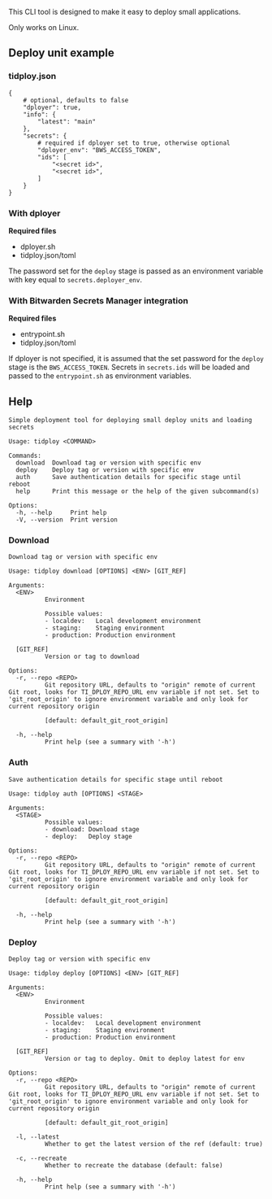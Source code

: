 This CLI tool is designed to make it easy to deploy small applications.

Only works on Linux. 

## Deploy unit example

### tidploy.json

```jsonc
{
    # optional, defaults to false
    "dployer": true,
    "info": {
        "latest": "main"
    },
    "secrets": {
        # required if dployer set to true, otherwise optional
        "dployer_env": "BWS_ACCESS_TOKEN",
        "ids": [
            "<secret id>",
            "<secret id>",
        ]
    }
}

```

### With dployer

**Required files**

* dployer.sh
* tidploy.json/toml

The password set for the `deploy` stage is passed as an environment variable with key equal to `secrets.deployer_env`.

### With Bitwarden Secrets Manager integration

**Required files**

* entrypoint.sh
* tidploy.json/toml

If dployer is not specified, it is assumed that the set password for the `deploy` stage is the `BWS_ACCESS_TOKEN`. Secrets in `secrets.ids` will be loaded and passed to the `entrypoint.sh` as environment variables.

## Help

```
Simple deployment tool for deploying small deploy units and loading secrets

Usage: tidploy <COMMAND>

Commands:
  download  Download tag or version with specific env
  deploy    Deploy tag or version with specific env
  auth      Save authentication details for specific stage until reboot
  help      Print this message or the help of the given subcommand(s)

Options:
  -h, --help     Print help
  -V, --version  Print version
```

### Download

```
Download tag or version with specific env

Usage: tidploy download [OPTIONS] <ENV> [GIT_REF]

Arguments:
  <ENV>
          Environment

          Possible values:
          - localdev:   Local development environment
          - staging:    Staging environment
          - production: Production environment

  [GIT_REF]
          Version or tag to download

Options:
  -r, --repo <REPO>
          Git repository URL, defaults to "origin" remote of current Git root, looks for TI_DPLOY_REPO_URL env variable if not set. Set to 'git_root_origin' to ignore environment variable and only look for current repository origin
          
          [default: default_git_root_origin]

  -h, --help
          Print help (see a summary with '-h')
```


### Auth

```
Save authentication details for specific stage until reboot

Usage: tidploy auth [OPTIONS] <STAGE>

Arguments:
  <STAGE>
          Possible values:
          - download: Download stage
          - deploy:   Deploy stage

Options:
  -r, --repo <REPO>
          Git repository URL, defaults to "origin" remote of current Git root, looks for TI_DPLOY_REPO_URL env variable if not set. Set to 'git_root_origin' to ignore environment variable and only look for current repository origin
          
          [default: default_git_root_origin]

  -h, --help
          Print help (see a summary with '-h')
```


### Deploy

```
Deploy tag or version with specific env

Usage: tidploy deploy [OPTIONS] <ENV> [GIT_REF]

Arguments:
  <ENV>
          Environment

          Possible values:
          - localdev:   Local development environment
          - staging:    Staging environment
          - production: Production environment

  [GIT_REF]
          Version or tag to deploy. Omit to deploy latest for env

Options:
  -r, --repo <REPO>
          Git repository URL, defaults to "origin" remote of current Git root, looks for TI_DPLOY_REPO_URL env variable if not set. Set to 'git_root_origin' to ignore environment variable and only look for current repository origin
          
          [default: default_git_root_origin]

  -l, --latest
          Whether to get the latest version of the ref (default: true)

  -c, --recreate
          Whether to recreate the database (default: false)

  -h, --help
          Print help (see a summary with '-h')
```
